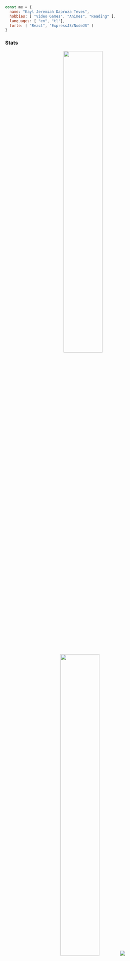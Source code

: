 ```javascript
const me = {
  name: "Kayl Jeremiah Daproza Teves",
  hobbies: [ "Video Games", "Animes", "Reading" ],
  languages: [ "en", "tl"],
  forte: [ "React", "ExpressJS/NodeJS" ]
}
```

### Stats
<p align="center">
  <img height="50%" width="auto" src ="https://github-readme-stats.vercel.app/api?username=kylhrmys&show_icons=true&count_private=true&theme=tokyonight&hide_border=true&hide=issues,contribs&bg_color=00000000">
  <img height="50%" width="auto" src ="https://github-readme-stats.vercel.app/api/top-langs/?username=kylhrmys&layout=compact&hide_border=true&theme=tokyonight&bg_color=00000000&langs_count=6">
  <img src ="https://github-readme-streak-stats.herokuapp.com?user=kylhrmys&theme=tokyonight&hide_border=true&background=FFFFFF00">
</p>

### Experiences
<p>
  <img src='https://img.shields.io/badge/Visual_Studio_Code-0078D4?style=for-the-badge&logo=visual%20studio%20code&logoColor=white'/>
  <img src='https://img.shields.io/badge/HTML5-E34F26?style=for-the-badge&logo=html5&logoColor=white'/>
  <img src='https://img.shields.io/badge/CSS3-1572B6?style=for-the-badge&logo=css3&logoColor=white'/>
  <img src='https://img.shields.io/badge/JavaScript-323330?style=for-the-badge&logo=javascript&logoColor=F7DF1E'/>
  <img src='https://img.shields.io/badge/Node.js-339933?style=for-the-badge&logo=nodedotjs&logoColor=white'/>
  <img src='https://img.shields.io/badge/MongoDB-4EA94B?style=for-the-badge&logo=mongodb&logoColor=white'/>
  <img src='https://img.shields.io/badge/React-20232A?style=for-the-badge&logo=react&logoColor=61DAFB'/>
  <img src='https://img.shields.io/badge/next.js-000000?style=for-the-badge&logo=nextdotjs&logoColor=white'/>
  <img src='https://img.shields.io/badge/Express.js-000000?style=for-the-badge&logo=express&logoColor=white'/>
  <img src='https://img.shields.io/badge/Tailwind_CSS-38B2AC?style=for-the-badge&logo=tailwind-css&logoColor=white'/>
  <img src='https://img.shields.io/badge/json-5E5C5C?style=for-the-badge&logo=json&logoColor=white'/>
  <img src='https://img.shields.io/badge/Figma-F24E1E?style=for-the-badge&logo=figma&logoColor=white'/>
</p>
  
  
### You can reach me at:
[![LinkedIn](https://img.shields.io/badge/LinkedIn-0077B5?style=for-the-badge&logo=linkedin&logoColor=white)](https://www.linkedin.com/in/kayl-teves-076210274/)
